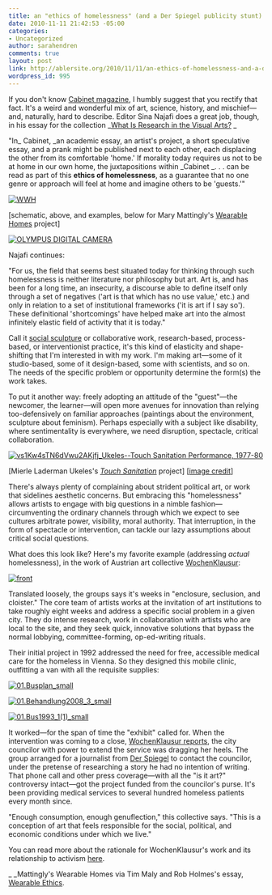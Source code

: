 ```yaml
---
title: an "ethics of homelessness" (and a Der Spiegel publicity stunt)
date: 2010-11-11 21:42:53 -05:00
categories:
- Uncategorized
author: sarahendren
comments: true
layout: post
link: http://ablersite.org/2010/11/11/an-ethics-of-homelessness-and-a-der-spiegel-publicity-stunt/
wordpress_id: 995
---
```


If you don't know [Cabinet magazine](http://www.cabinetmagazine.org/), I humbly suggest that you rectify that fact. It's a weird and wonderful mix of art, science, history, and mischief—and, naturally, hard to describe. Editor Sina Najafi does a great job, though, in his essay for the collection _[What Is Research in the Visual Arts?](http://www.amazon.com/s/ref=nb_sb_ss_i_0_65?url=search-alias%3Daps&field-keywords=what+is+research+in+the+visual+arts+obsession.+archive.+encounter&sprefix=what+is+research+in+the+visual+arts+obsession.+archive.+encounter) _


"In_ Cabinet, _an academic essay, an artist's project, a short speculative essay, and a prank might be published next to each other, each displacing the other from its comfortable 'home.' If morality today requires us not to be at home in our own home, the juxtapositions within _Cabinet _. . . can be read as part of this **ethics of homelessness**, as a guarantee that no one genre or approach will feel at home and imagine others to be 'guests.'"


[![WWH](http://ablersite.files.wordpress.com/2010/11/wwh.jpg)](http://ablersite.files.wordpress.com/2010/11/wwh.jpg)

[schematic, above, and examples, below for Mary Mattingly's [Wearable Homes](http://www.marymattingly.com/html/MaryMattinglyWearH1.html) project]

[![OLYMPUS DIGITAL CAMERA](http://ablersite.files.wordpress.com/2010/11/wearableschematic.jpg)](http://ablersite.files.wordpress.com/2010/11/wearableschematic.jpg)

Najafi continues:


"For us, the field that seems best situated today for thinking through such homelessness is neither literature nor philosophy but art. Art is, and has been for a long time, an insecurity, a discourse able to define itself only through a set of negatives ('art is that which has no use value,' etc.) and only in relation to a set of institutional frameworks ('it is art if I say so'). These definitional 'shortcomings' have helped make art into the almost infinitely elastic field of activity that it is today."


Call it [social sculpture](http://en.wikipedia.org/wiki/Social_sculpture) or collaborative work, research-based, process-based, or interventionist practice, it's this kind of elasticity and shape-shifting that I'm interested in with my work. I'm making art—some of it studio-based, some of it design-based, some with scientists, and so on. The needs of the specific problem or opportunity determine the form(s) the work takes.

To put it another way: freely adopting an attitude of the "guest"—the newcomer, the learner—will open more avenues for innovation than relying too-defensively on familiar approaches (paintings about the environment, sculpture about feminism). Perhaps especially with a subject like disability, where sentimentality is everywhere, we need disruption, spectacle, critical collaboration.

[![vs1Kw4sTN6dVwu2AKjfj_Ukeles--Touch Sanitation Performance, 1977-80](http://ablersite.files.wordpress.com/2010/11/vs1kw4stn6dvwu2akjfj_ukeles-touch-sanitation-performance-1977-80.jpg)](http://ablersite.files.wordpress.com/2010/11/vs1kw4stn6dvwu2akjfj_ukeles-touch-sanitation-performance-1977-80.jpg)

[Mierle Laderman Ukeles's [_Touch Sanitation_](http://www.communityarts.net/readingroom/archivefiles/2002/09/touch_sanitatio.php) project] [[image credit](http://www.brooklynmuseum.org/eascfa/feminist_art_base/gallery/mierle_laderman_ukeles.php?i=1111)]

There's always plenty of complaining about strident political art, or work that sidelines aesthetic concerns. But embracing this "homelessness" allows artists to engage with big questions in a nimble fashion—circumventing the ordinary channels through which we expect to see cultures arbitrate power, visibility, moral authority. That interruption, in the form of spectacle or intervention, can tackle our lazy assumptions about critical social questions.

What does this look like? Here's my favorite example (addressing _actual_ homelessness), in the work of Austrian art collective [WochenKlausur](http://www.wochenklausur.at/):

[![front](http://ablersite.files.wordpress.com/2010/11/front.jpg)](http://ablersite.files.wordpress.com/2010/11/front.jpg)

Translated loosely, the groups says it's weeks in "enclosure, seclusion, and cloister." The core team of artists works at the invitation of art institutions to take roughly eight weeks and address a specific social problem in a given city. They do intense research, work in collaboration with artists who are local to the site, and they seek quick, innovative solutions that bypass the normal lobbying, committee-forming, op-ed-writing rituals.

Their initial project in 1992 addressed the need for free, accessible medical care for the homeless in Vienna. So they designed this mobile clinic, outfitting a van with all the requisite supplies:

[![01.Busplan_small](http://ablersite.files.wordpress.com/2010/11/01-busplan_small.jpg)](http://ablersite.files.wordpress.com/2010/11/01-busplan_small.jpg)



[![01.Behandlung2008_3_small](http://ablersite.files.wordpress.com/2010/11/01-behandlung2008_3_small.jpg)](http://ablersite.files.wordpress.com/2010/11/01-behandlung2008_3_small.jpg)



[![01.Bus1993_1(1)_small](http://ablersite.files.wordpress.com/2010/11/01-bus1993_11_small.jpg)](http://ablersite.files.wordpress.com/2010/11/01-bus1993_11_small.jpg)


It worked—for the span of time the "exhibit" called for. When the intervention was coming to a close, [WochenKlausur reports](http://www.wochenklausur.at/methode.php?lang=en), the city councilor with power to extend the service was dragging her heels. The group arranged for a journalist from [Der Spiegel](http://www.spiegel.de/international/) to contact the councilor, under the pretense of researching a story he had no intention of writing. That phone call and other press coverage—with all the "is it art?" controversy intact—got the project funded from the councilor's purse. It's been providing medical services to several hundred homeless patients every month since.




"Enough consumption, enough genuflection," this collective says. "This is a conception of art that feels responsible for the social, political, and economic conditions under which we live."




You can read more about the rationale for WochenKlausur's work and its relationship to activism [here](http://www.wochenklausur.at/faq_detail.php?lang=en&id=17).


_ _Mattingly's Wearable Homes via Tim Maly and Rob Holmes's essay, [Wearable Ethics](http://quietbabylon.com/2010/wearable-ethics/).

